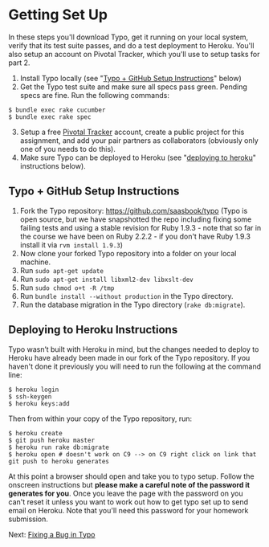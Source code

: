 Getting Set Up
===============

In these steps you'll download Typo, get it running on your local system, verify that its test suite passes, and do a test deployment to Heroku.  You'll also setup an account on Pivotal Tracker, which you'll use to setup tasks for part 2.
 
1) Install Typo locally (see "[Typo + GitHub Setup Instructions](#typo--github-setup-instructions)" below)  
2) Get the Typo test suite and make sure all specs pass green. Pending specs are fine. Run the following commands:
```
$ bundle exec rake cucumber
$ bundle exec rake spec
```
3) Setup a free [Pivotal Tracker](https://www.pivotaltracker.com) account, create a public project for this assignment, and add your pair partners as collaborators (obviously only one of you needs to do this).  
4) Make sure Typo can be deployed to Heroku (see "[deploying to heroku](#deploying-to-heroku-instructions)" instructions below).
 

Typo + GitHub Setup Instructions
--------------------------------

1. Fork the Typo repository: https://github.com/saasbook/typo  (Typo is open source, but we have snapshotted the repo including fixing some failing tests and using a stable revision for Ruby 1.9.3 - note that so far in the course we have been on Ruby 2.2.2 - if you don't have Ruby 1.9.3 install it via `rvm install 1.9.3`)
2. Now clone your forked Typo repository into a folder on your local machine.
3. Run `sudo apt-get update`
4. Run `sudo apt-get install libxml2-dev libxslt-dev`
5. Run `sudo chmod o+t -R /tmp`
6. Run `bundle install --without production` in the Typo directory. 
7. Run the database migration in the Typo directory (`rake db:migrate`).
 

Deploying to Heroku Instructions
--------------------------------

Typo wasn’t built with Heroku in mind, but the changes needed to deploy to Heroku have already been made in our fork of the Typo repository. If you haven't done it previously you will need to run the following at the command line:

```
$ heroku login
$ ssh-keygen
$ heroku keys:add
```

Then from within your copy of the Typo repository, run:
 
```
$ heroku create
$ git push heroku master
$ heroku run rake db:migrate
$ heroku open # doesn't work on C9 --> on C9 right click on link that git push to heroku generates
```

At this point a browser should open and take you to typo setup. Follow the onscreen instructions but **please make a careful note of the password it generates for you**.  Once you leave the page with the password on you can't reset it unless you want to work out how to get typo set up to send email on Heroku.  Note that you'll need this password for your homework submission.

Next: [Fixing a Bug in Typo](fixing_a_bug_in_typo.md)
